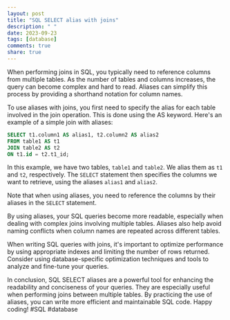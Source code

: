 ```yaml
---
layout: post
title: "SQL SELECT alias with joins"
description: " "
date: 2023-09-23
tags: [database]
comments: true
share: true
---
```


When performing joins in SQL, you typically need to reference columns from multiple tables. As the number of tables and columns increases, the query can become complex and hard to read. Aliases can simplify this process by providing a shorthand notation for column names.

To use aliases with joins, you first need to specify the alias for each table involved in the join operation. This is done using the AS keyword. Here's an example of a simple join with aliases:

```sql
SELECT t1.column1 AS alias1, t2.column2 AS alias2
FROM table1 AS t1
JOIN table2 AS t2
ON t1.id = t2.t1_id;
```

In this example, we have two tables, `table1` and `table2`. We alias them as `t1` and `t2`, respectively. The `SELECT` statement then specifies the columns we want to retrieve, using the aliases `alias1` and `alias2`.

Note that when using aliases, you need to reference the columns by their aliases in the `SELECT` statement.

By using aliases, your SQL queries become more readable, especially when dealing with complex joins involving multiple tables. Aliases also help avoid naming conflicts when column names are repeated across different tables.

When writing SQL queries with joins, it's important to optimize performance by using appropriate indexes and limiting the number of rows returned. Consider using database-specific optimization techniques and tools to analyze and fine-tune your queries.

In conclusion, SQL SELECT aliases are a powerful tool for enhancing the readability and conciseness of your queries. They are especially useful when performing joins between multiple tables. By practicing the use of aliases, you can write more efficient and maintainable SQL code. Happy coding! #SQL #database
